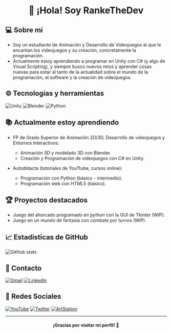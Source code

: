 <h1 align="center">👋 ¡Hola! Soy RankeTheDev</h1>

## 💻 Sobre mí
- Soy un estudiante de Animación y Desarrollo de Videojuegos al que le encantan los videojuegos y su creación, concretamente la programación. 
- Actualmente estoy aprendiendo a programar en Unity con C# (y algo de Visual Scripting), y siempre busco nuevos retos y aprender cosas nuevas para estar al tanto de la actualidad sobre el mundo de la programación, el software y la creación de videojuegos.

## ⚙️ Tecnologías y herramientas
![Unity](https://img.shields.io/badge/Unity_2D-6B6B6B?style=for-the-badge&logo=unity&logoColor=white&labelColor=black)
![Blender](https://img.shields.io/badge/Blender-6B6B6B?style=for-the-badge&logo=blender&logoColor=orange&labelColor=blue)
![Python](https://img.shields.io/badge/Python-6B6B6B?style=for-the-badge&logo=python&logoColor=blue&labelColor=FFCC03)

## 📚 Actualmente estoy aprendiendo
- FP de Grado Superior de Animación 2D/3D, Desarrollo de videojuegos y Entornos Interactivos:
  - Animación 3D y modelado 3D con Blender.
  - Creación y Programación de videojuegos con C# en Unity.

- Autodidacta (tutoriales de YouTtube, cursos online):
  - Programación con Python (básico - intermedio).
  - Programación web con HTML5 (básico).

## 🏆 Proyectos destacados
- Juego del ahorcado programado en python con la GUI de Tkinter (WIP).
- Juego en un mundo de fantasía con combate por turnos (WIP).

## 📈 Estadísticas de GitHub
![GitHub stats](https://github-readme-stats.vercel.app/api?username=RankeTheDev&show_icons=true&hide_title=true&count_private=true&theme=radical)

## 📧 Contacto
[![Gmail](https://img.shields.io/badge/Gmail-rankethedev@gmail.com-D14836?style=for-the-badge&logo=gmail&logoColor=white&labelColor=1a1a1a)](mailto:rankethedev@gmail.com)
[![LinkedIn](https://img.shields.io/badge/LinkedIn-RankeTheDev-0077B5?style=for-the-badge&logo=linkedin&logoColor=white&labelColor=1a1a1a)](https://www.linkedin.com/in/christian-aller-colado-974335374/)
<!--[![Web](https://img.shields.io/badge/Web-RankeTheDev.com-14a1f0?style=for-the-badge&logo=dev.to&logoColor=white&labelColor=101010)](Link Web)-->

## 📎 Redes Sociales
[![YouTube](https://img.shields.io/badge/YouTube-RankeTheDev-FF0000?style=for-the-badge&logo=youtube&logoColor=white&labelColor=1a1a1a)](https://www.youtube.com/@RankeTheDev)
[![Twitter](https://img.shields.io/badge/Twitter-RankeTheDev-1DA1F2?style=for-the-badge&logo=x&logoColor=white&labelColor=1a1a1a)](https://x.com/RankeTheDev)
[![ArtStation](https://img.shields.io/badge/ArtStation-RankeTheDev-01A9FC?style=for-the-badge&logo=artstation&logoColor=white&labelColor=1a1a1a)](https://www.artstation.com/rankethedev)

---
<h4 align="center"> ¡Gracias por visitar mi perfil! 👋 </h4>
